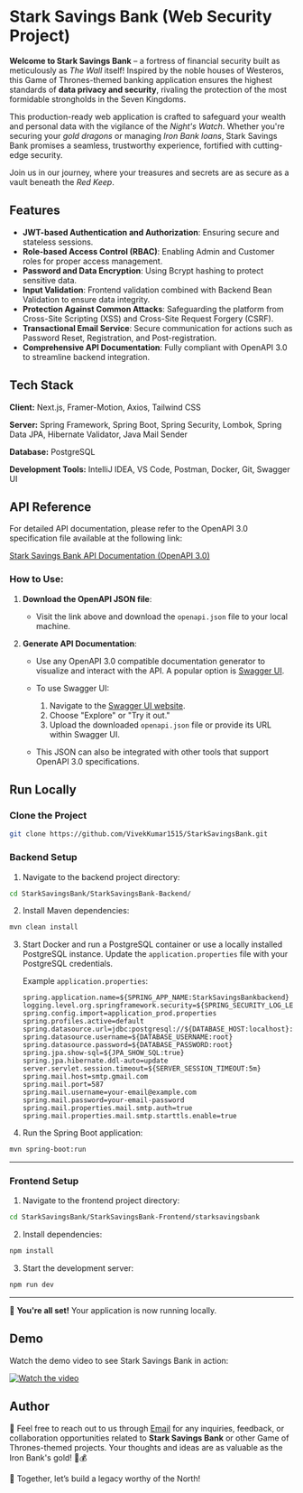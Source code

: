 
# Stark Savings Bank (Web Security Project)

**Welcome to Stark Savings Bank** – a fortress of financial security built as meticulously as *The Wall* itself! Inspired by the noble houses of Westeros, this Game of Thrones-themed banking application ensures the highest standards of **data privacy and security**, rivaling the protection of the most formidable strongholds in the Seven Kingdoms.

This production-ready web application is crafted to safeguard your wealth and personal data with the vigilance of the *Night's Watch*. Whether you're securing your *gold dragons* or managing *Iron Bank loans*, Stark Savings Bank promises a seamless, trustworthy experience, fortified with cutting-edge security.

Join us in our journey, where your treasures and secrets are as secure as a vault beneath the *Red Keep*.

## Features

- **JWT-based Authentication and Authorization**: Ensuring secure and stateless sessions.
- **Role-based Access Control (RBAC)**: Enabling Admin and Customer roles for proper access management.
- **Password and Data Encryption**: Using Bcrypt hashing to protect sensitive data.
- **Input Validation**: Frontend validation combined with Backend Bean Validation to ensure data integrity.
- **Protection Against Common Attacks**: Safeguarding the platform from Cross-Site Scripting (XSS) and Cross-Site Request Forgery (CSRF).
- **Transactional Email Service**: Secure communication for actions such as Password Reset, Registration, and Post-registration.
- **Comprehensive API Documentation**: Fully compliant with OpenAPI 3.0 to streamline backend integration.

## Tech Stack

**Client:** Next.js, Framer-Motion, Axios, Tailwind CSS

**Server:** Spring Framework, Spring Boot, Spring Security, Lombok, Spring Data JPA, Hibernate Validator, Java Mail Sender

**Database:** PostgreSQL

**Development Tools:** IntelliJ IDEA, VS Code, Postman, Docker, Git, Swagger UI

## API Reference

For detailed API documentation, please refer to the OpenAPI 3.0 specification file available at the following link:

[Stark Savings Bank API Documentation (OpenAPI 3.0)](https://github.com/VivekKumar1515/StarkSavingsBank/blob/main/StarkSavingsBank-Backend/src/main/resources/static/openapi.json)

### How to Use:
1. **Download the OpenAPI JSON file**:
   - Visit the link above and download the `openapi.json` file to your local machine.

2. **Generate API Documentation**:
   - Use any OpenAPI 3.0 compatible documentation generator to visualize and interact with the API. A popular option is [Swagger UI](https://swagger.io/tools/swagger-ui/).
   
   - To use Swagger UI:
     1. Navigate to the [Swagger UI website](https://swagger.io/tools/swagger-ui/).
     2. Choose "Explore" or "Try it out."
     3. Upload the downloaded `openapi.json` file or provide its URL within Swagger UI.
   
   - This JSON can also be integrated with other tools that support OpenAPI 3.0 specifications.

## Run Locally

### Clone the Project

```bash
git clone https://github.com/VivekKumar1515/StarkSavingsBank.git
```

### Backend Setup

1. Navigate to the backend project directory:

```bash
cd StarkSavingsBank/StarkSavingsBank-Backend/
```

2. Install Maven dependencies:

```bash
mvn clean install
```

3. Start Docker and run a PostgreSQL container or use a locally installed PostgreSQL instance. Update the `application.properties` file with your PostgreSQL credentials.

   Example `application.properties`:

   ```properties
   spring.application.name=${SPRING_APP_NAME:StarkSavingsBankbackend}
   logging.level.org.springframework.security=${SPRING_SECURITY_LOG_LEVEL:TRACE}
   spring.config.import=application_prod.properties
   spring.profiles.active=default
   spring.datasource.url=jdbc:postgresql://${DATABASE_HOST:localhost}:${DATABASE_PORT:5432}/${DATABASE_NAME:postgres}
   spring.datasource.username=${DATABASE_USERNAME:root}
   spring.datasource.password=${DATABASE_PASSWORD:root}
   spring.jpa.show-sql=${JPA_SHOW_SQL:true}
   spring.jpa.hibernate.ddl-auto=update
   server.servlet.session.timeout=${SERVER_SESSION_TIMEOUT:5m}
   spring.mail.host=smtp.gmail.com
   spring.mail.port=587
   spring.mail.username=your-email@example.com
   spring.mail.password=your-email-password
   spring.mail.properties.mail.smtp.auth=true
   spring.mail.properties.mail.smtp.starttls.enable=true
   ```

4. Run the Spring Boot application:

```bash
mvn spring-boot:run
```

---

### Frontend Setup

1. Navigate to the frontend project directory:

```bash
cd StarkSavingsBank/StarkSavingsBank-Frontend/starksavingsbank
```

2. Install dependencies:

```bash
npm install
```

3. Start the development server:

```bash
npm run dev
```

---

🎉 **You're all set!** Your application is now running locally.

## Demo

Watch the demo video to see Stark Savings Bank in action:

[![Watch the video](https://img.youtube.com/vi/_ZrUkfBwl-Y/maxresdefault.jpg)](https://youtu.be/_ZrUkfBwl-Y)

## Author

📧 Feel free to reach out to us through [Email](mailto:vivekvasu1515@gmail.com) for any inquiries, feedback, or collaboration opportunities related to **Stark Savings Bank** or other Game of Thrones-themed projects. Your thoughts and ideas are as valuable as the Iron Bank's gold! 🐺💰  

🚀 Together, let’s build a legacy worthy of the North!
